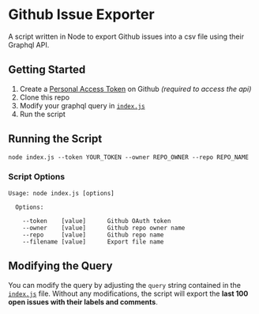 # Github Issue Exporter

A script written in Node to export Github issues into a csv file using their Graphql API.

## Getting Started

1. Create a [Personal Access Token](https://help.github.com/articles/creating-a-personal-access-token-for-the-command-line/) on Github _(required to access the api)_
2. Clone this repo
3. Modify your graphql query in [`index.js`](https://github.com/matbrady/github-issues-export/blob/master/index.js#L32-L73)
4. Run the script

## Running the Script

```shell
node index.js --token YOUR_TOKEN --owner REPO_OWNER --repo REPO_NAME
```

### Script Options

```
Usage: node index.js [options]

  Options:

    --token    [value]      Github OAuth token
    --owner    [value]      Github repo owner name
    --repo     [value]      Github repo name
    --filename [value]      Export file name
```

## Modifying the Query

You can modify the query by adjusting the `query` string contained in the [`index.js`](https://github.com/matbrady/github-issues-export/blob/master/index.js#L32-L73) file. Without any modifications, the script will export the **last 100 open issues with their labels and comments**.
